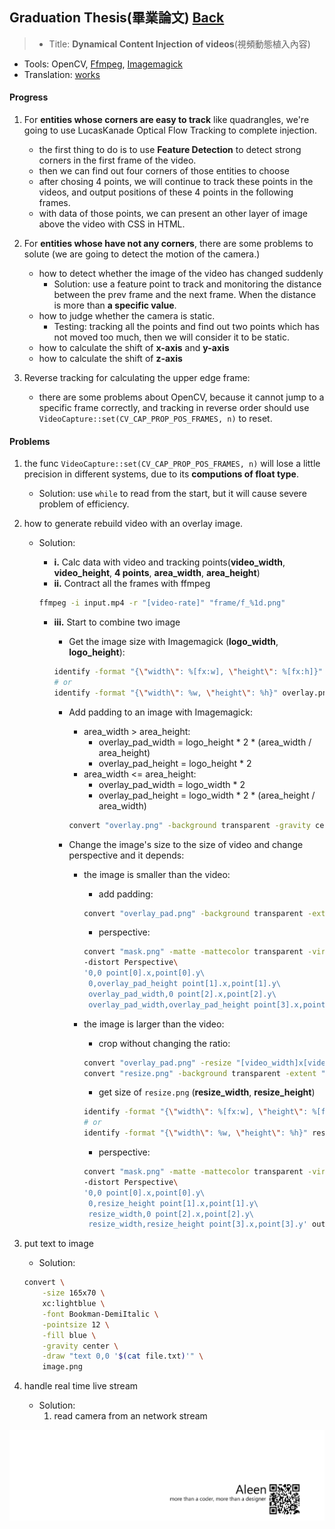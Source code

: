 ## Graduation Thesis(畢業論文)	[Back](./../summary.md)

> - Title: **Dynamical Content Injection of videos**(視頻動態植入內容)
- Tools: OpenCV, [Ffmpeg](./../ffmpeg/ffmpeg.md), [Imagemagick](./../imagemagick/imagemagick.md)
- Translation: [works](./../../translation/translation.md)

#### Progress

1. For **entities whose corners are easy to track** like quadrangles, we're going to use  LucasKanade Optical Flow Tracking to complete injection.
	-  the first thing to do is to use **Feature Detection** to detect strong corners in the first frame of the video.
	- then we can find out four corners of those entities to choose
	- after chosing 4 points, we will continue to track these points in the videos, and output positions of these 4 points in the following frames.
	- with data of those points, we can present an other layer of image above the video with CSS in HTML.

2. For **entities whose have not any corners**, there are some problems to solute (we are going to detect the motion of the camera.)
	- how to detect whether the image of the video has changed suddenly
		- Solution: use a feature point to track and monitoring the distance between the prev frame and the next frame. When the distance is more than **a specific value**.
	- how to judge whether the camera is static.
		- Testing: tracking all the points and find out two points which has not moved too much, then we will consider it to be static.
	- how to calculate the shift of **x-axis** and **y-axis**
	- how to calculate the shift of **z-axis**

3. Reverse tracking for calculating the upper edge frame:
    - there are some problems about OpenCV, because it cannot jump to a specific frame correctly, and tracking in reverse order should use `VideoCapture::set(CV_CAP_PROP_POS_FRAMES, n)` to reset.

#### Problems

1. the func `VideoCapture::set(CV_CAP_PROP_POS_FRAMES, n)` will lose a little precision in different systems, due to its **computions of float type**.
	- Solution: use `while` to read from the start, but it will cause severe problem of efficiency.

2. how to generate rebuild video with an overlay image.
	- Solution: 
		- **i.** Calc data with video and tracking points(**video_width**, **video_height**, **4 points**, **area_width**, **area_height**)
		- **ii.** Contract all the frames with ffmpeg

		```bash
		ffmpeg -i input.mp4 -r "[video-rate]" "frame/f_%1d.png"
		```

		- **iii.** Start to combine two image
			- Get the image size with Imagemagick (**logo_width**, **logo_height**):

			```bash
			identify -format "{\"width\": %[fx:w], \"height\": %[fx:h]}" overlay.png
			# or 
			identify -format "{\"width\": %w, \"height\": %h}" overlay.png
			```			

			- Add padding to an image with Imagemagick:
				- area_width > area_height:
					- overlay_pad_width = logo_height * 2 * (area_width / area_height)
					- overlay_pad_height = logo_height * 2
				- area_width <= area_height:
					- overlay_pad_width = logo_width * 2
					- overlay_pad_height = logo_width * 2 * (area_height / area_width)

				```bash
				convert "overlay.png" -background transparent -gravity center -extent "[overlay_pad_width]x[overlay_pad_height]" overlay_pad.png
				```

			- Change the image's size to the size of video and change perspective and it depends:
				- the image is smaller than the video:
					- add padding:
						
					```bash
					convert "overlay_pad.png" -background transparent -extent "[video_width]x[video_height]" mask.png
					```

					- perspective:
			
					```bash
					convert "mask.png" -matte -mattecolor transparent -virtual-pixel transparent\
					-distort Perspective\
					'0,0 point[0].x,point[0].y\
					 0,overlay_pad_height point[1].x,point[1].y\
					 overlay_pad_width,0 point[2].x,point[2].y\
					 overlay_pad_width,overlay_pad_height point[3].x,point[3].y' output.png
					```

				- the image is larger than the video:
					- crop without changing the ratio:

					```bash
					convert "overlay_pad.png" -resize "[video_width]x[video_height]" resize.png
					convert "resize.png" -background transparent -extent "[video_width]x[video_height]" mask.png
					```

					- get size of `resize.png` (**resize_width**, **resize_height**)
					
					```bash
					identify -format "{\"width\": %[fx:w], \"height\": %[fx:h]}" resize.png
					# or 
			        identify -format "{\"width\": %w, \"height\": %h}" resize.png
					```
			
					- perspective:
					
					```bash
					convert "mask.png" -matte -mattecolor transparent -virtual-pixel transparent\
					-distort Perspective\
					'0,0 point[0].x,point[0].y\
					 0,resize_height point[1].x,point[1].y\
					 resize_width,0 point[2].x,point[2].y\
					 resize_width,resize_height point[3].x,point[3].y' output.png
					```

3. put text to image
	- Solution: 
		
	```bash
	convert \
   	    -size 165x70 \
	    xc:lightblue \
		-font Bookman-DemiItalic \
		-pointsize 12 \
		-fill blue \
		-gravity center \
		-draw "text 0,0 '$(cat file.txt)'" \
		image.png
	```

4. handle real time live stream
    - Solution:
        1. read camera from an network stream
    

<a href="http://aleen42.github.io/" target="_blank" ><img src="./../../pic/tail.gif"></a>
